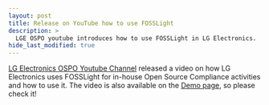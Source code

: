 ```yaml
---
layout: post
title: Release on YouTube how to use FOSSLight
description: >
  LGE OSPO youtube introduces how to use FOSSLight in LG Electronics.
hide_last_modified: true
---
```


[LG Electronics OSPO Youtube Channel](https://www.youtube.com/channel/UCGCKQQvHh6pgjwHmZtKi8Hw) released a video on how LG Electronics uses FOSSLight for in-house Open Source Compliance activities and how to use it. The video is also available on the [Demo page](https://fosslight.org/en/demo/), so please check it!
